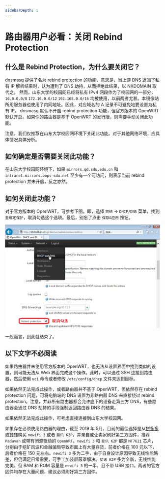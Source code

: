 ```yaml
---
sidebarDepth: 1
---
```

# 路由器用户必看：关闭 Rebind Protection

## 什么是 Rebind Protection，为什么要关闭它？

dnsmasq 提供了名为 rebind protection 的功能，意思是，当上游 DNS 返回了私有 IP 解析结果时，认为遭到了 DNS 劫持，从而拒绝此结果，以 NXDOMAIN 取代之。
然而，山东大学的校园网已经将私有 IPv4 网段作为了校园网的一部分，`10.0.0.0/8` `172.16.0.0/12` `192.168.0.0/16` 均被使用，以前两者尤甚。本镜像站所用服务器也使用了内网地址。因此，对应域名的 A 记录不可避免地要设置为私有 IP。
dnsmasq 默认不开启 rebind protection 功能，但官方版本的 OpenWRT 默认开启。如果你的路由器是基于 OpenWRT 的发行版，则需要手动关闭此功能。

注意，我们仅推荐在山东大学校园网环境下关闭此功能。对于其他网络环境，应具体情况具体分析。

## 如何确定是否需要关闭此功能？

在山东大学校园网环境下，如果 `mirrors.qd.sdu.edu.cn` 和 `intranet.mirrors.oops-sdu.net` 至少有一个可访问，则表示当前 rebind protection 并未开启，反之亦然。

## 如何关闭此功能？

对于官方版本的 OpenWRT，可参考下图。即，选择 `网络` → `DHCP/DNS`  菜单，找到 `重绑定保护`，取消勾选这个选项。最后，别忘了点击 `保存&应用` 按钮。

![](./images/TurnOffRebindProtection-pic-1.png)

一般而言，到此就结束了。

## 以下文字不必阅读

如果路由器并未使用官方版本的 OpenWRT，也无法从设置界面中找到类似的设置，则可能无法从 Web 界面完成这个操作。此时，可以通过 SSH 连接到路由器，然后使用 `uci` 命令或者修改 `/etc/config/dhcp` 文件来达到目标。

如果依然无法完成此操作，或者路由器并不基于 OpenWRT，但依然存在 rebind protection 问题，可将电脑端的 DNS 设置为非路由器 DNS 来直接绕过 rebind protection。注意，并非所有路由器都会允许底下的设备走第三方 DNS，有些路由器会通过 DNS 劫持的手段强制返回路由器 DNS 的结果。

如果依然无法完成此操作，可考虑直接连接到山东大学校园网。

如果存在必须使用路由器的理由，截至 2019 年 5月，目前的最佳选择是从[拼多多](https://www.pinduoduo.com/)或[转转](https://www.zhuanzhuan.com/)购买 `newifi 3` 或者 `斐讯 K2P`，并亲自或让卖家刷好第三方固件，推荐 `Padavan` 或带有闭源驱动的 `OpenWRT`。`newifi 3` 和 `斐讯 K2P` 都是 `MT7621` 芯片，分别由于挖矿风波和金融骗局导致市面上有大量存货，前者价格在 100 元以下，后者价格在 150 元左右。`newifi 3` 多为二手，由于自身设计原因导致无线性能略差，但仍满足日常需要，可手工加装屏蔽罩解决。`斐讯 K2P` 多为全新，无线性能完美，但 RAM 和 ROM 容量是 `newifi 3` 的一半，且不带 USB 接口。两者的官方固件均存在大量问题，建议必须刷好第三方固件。

